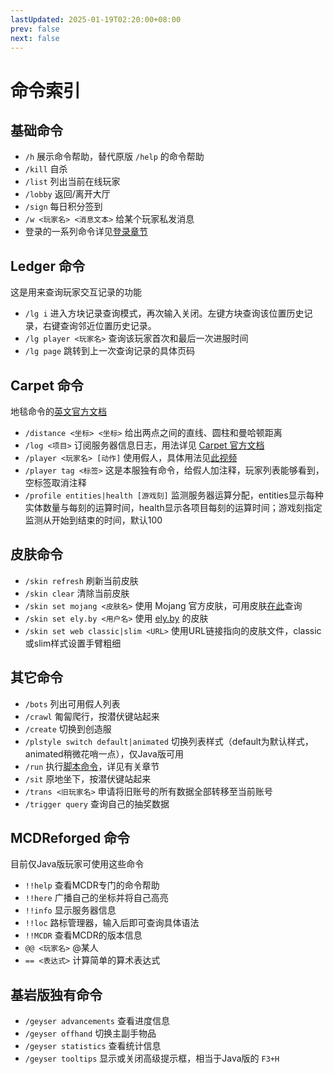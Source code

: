 ```yaml
---
lastUpdated: 2025-01-19T02:20:00+08:00
prev: false
next: false
---
```


# 命令索引
## 基础命令

- `/h` 展示命令帮助，替代原版 `/help` 的命令帮助
- `/kill` 自杀
- `/list` 列出当前在线玩家
- `/lobby` 返回/离开大厅
- `/sign` 每日积分签到
- `/w <玩家名> <消息文本>` 给某个玩家私发消息
- 登录的一系列命令详见[登录章节](./easyauth)

## Ledger 命令

这是用来查询玩家交互记录的功能
- `/lg i` 进入方块记录查询模式，再次输入关闭。左键方块查询该位置历史记录，右键查询邻近位置历史记录。
- `/lg player <玩家名>` 查询该玩家首次和最后一次进服时间
- `/lg page` 跳转到上一次查询记录的具体页码

## Carpet 命令

地毯命令的[英文官方文档](https://github.com/gnembon/fabric-carpet/wiki/Commands)
- `/distance <坐标> <坐标>` 给出两点之间的直线、圆柱和曼哈顿距离
- `/log <项目>` 订阅服务器信息日志，用法详见 [Carpet 官方文档](https://github.com/HeartyYF/fabric-carpet-Wiki-CN/wiki/Commands#%E7%94%A8%E6%B3%95log)
- `/player <玩家名> [动作]` 使用假人，具体用法见[此视频](https://www.bilibili.com/video/BV1zt4y1T7Co)
- `/player tag <标签>` 这是本服独有命令，给假人加注释，玩家列表能够看到，空标签取消注释
- `/profile entities|health [游戏刻]` 监测服务器运算分配，entities显示每种实体数量与每刻的运算时间，health显示各项目每刻的运算时间；游戏刻指定监测从开始到结束的时间，默认100

## 皮肤命令
- `/skin refresh` 刷新当前皮肤
- `/skin clear` 清除当前皮肤
- `/skin set mojang <皮肤名>` 使用 Mojang 官方皮肤，可用皮肤[在此](https://namemc.com/)查询
- `/skin set ely.by <用户名>` 使用 [ely.by](https://ely.by) 的皮肤
- `/skin set web classic|slim <URL>` 使用URL链接指向的皮肤文件，classic或slim样式设置手臂粗细

## 其它命令
- `/bots` 列出可用假人列表
- `/crawl` 匍匐爬行，按潜伏键站起来
- `/create` 切换到创造服
- `/plstyle switch default|animated` 切换列表样式（default为默认样式，animated稍微花哨一点），仅Java版可用
- `/run` 执行[脚本命令](./script)，详见有关章节
- `/sit` 原地坐下，按潜伏键站起来
- `/trans <旧玩家名>` 申请将旧账号的所有数据全部转移至当前账号
- `/trigger query` 查询自己的抽奖数据

## MCDReforged 命令
目前仅Java版玩家可使用这些命令
- `!!help` 查看MCDR专门的命令帮助
- `!!here` 广播自己的坐标并将自己高亮
- `!!info` 显示服务器信息
- `!!loc` 路标管理器，输入后即可查询具体语法
- `!!MCDR` 查看MCDR的版本信息
- `@@ <玩家名>` @某人
- `== <表达式>` 计算简单的算术表达式

## 基岩版独有命令
- `/geyser advancements` 查看进度信息
- `/geyser offhand` 切换主副手物品
- `/geyser statistics` 查看统计信息
- `/geyser tooltips` 显示或关闭高级提示框，相当于Java版的 `F3+H`
